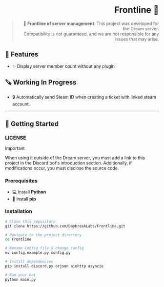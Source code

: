 <div align="right">

# Frontline 🌙
> 🔧 **Frontline of server management**:
> This project was developed for the Dream server.<br>
> Compatibility is not guaranteed, and we are not responsible for any issues that may arise.
</div>

## 🌟 Features

- ✨ Display server member count without any plugin
## 🪚 Working In Progress
- 🔒 Automatically send Steam ID when creating a ticket with linked steam account.

---

## 📖 Getting Started
### LICENSE
> [!IMPORTANT]  
> When using it outside of the Dream server, you must add a link to this project in the Discord bot's introduction section.
> Additionally, if modifications occur, you must disclose the source code.

### Prerequisites

- 💻 Install  **Python**
- 🔧 Install **pip**

### Installation

```bash
# Clone this repository
git clone https://github.com/DaybreakLabs/Frontline.git

# Navigate to the project directory
cd Frontline

# Rename Config file & change config
mv config.example.py config.py

# Install dependencies
pip install discord.py orjson aiohttp asyncio

# Run your bot
python main.py
```